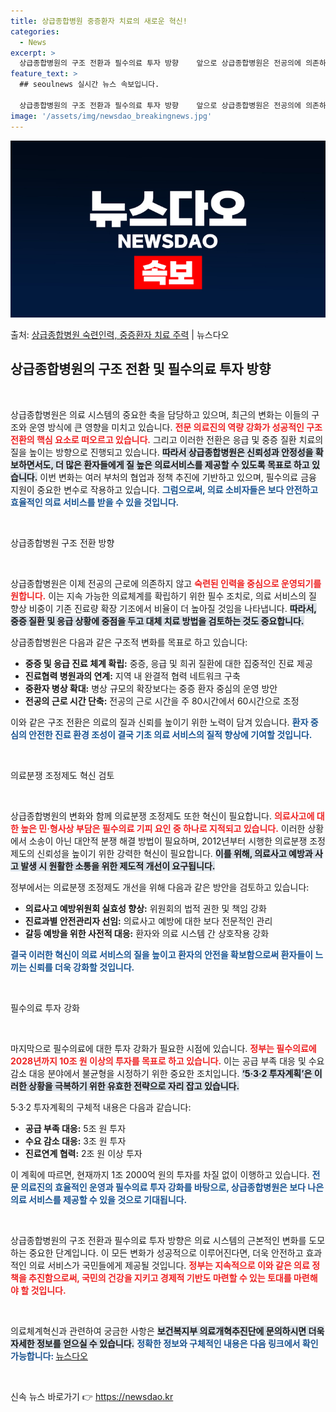 ```yaml
---
title: 상급종합병원 중증환자 치료의 새로운 혁신!
categories:
  - News
excerpt: >
  상급종합병원의 구조 전환과 필수의료 투자 방향    앞으로 상급종합병원은 전공의에 의존하지 않고 숙련된 인력…
feature_text: >
  ## seoulnews 실시간 뉴스 속보입니다.

  상급종합병원의 구조 전환과 필수의료 투자 방향    앞으로 상급종합병원은 전공의에 의존하지 않고 숙련된 인력…
image: '/assets/img/newsdao_breakingnews.jpg'
---
```


![뉴스다오 속보](/assets/img/newsdao_breakingnews.jpg)

<p>출처: <a href="https://newsdao.kr/4766" rel="dofollow">상급종합병원 숙련인력, 중증환자 치료 주력</a> | 뉴스다오</p>

<h2 data-ke-size="size26">상급종합병원의 구조 전환 및 필수의료 투자 방향</h2>

<p data-ke-size="size16">&nbsp;</p>

상급종합병원은 의료 시스템의 중요한 축을 담당하고 있으며, 최근의 변화는 이들의 구조와 운영 방식에 큰 영향을 미치고 있습니다. <b><span style="color: #ee2323;">전문 의료진의 역량 강화가 성공적인 구조 전환의 핵심 요소로 떠오르고 있습니다.</span></b> 그리고 이러한 전환은 응급 및 중증 질환 치료의 질을 높이는 방향으로 진행되고 있습니다. <b><span style="background-color: #21538527;">따라서 상급종합병원은 신뢰성과 안정성을 확보하면서도, 더 많은 환자들에게 질 높은 의료서비스를 제공할 수 있도록 목표로 하고 있습니다.</span></b> 이번 변화는 여러 부처의 협업과 정책 추진에 기반하고 있으며, 필수의료 금융 지원이 중요한 변수로 작용하고 있습니다. <b><span style="color: #1a5490;">그럼으로써, 의료 소비자들은 보다 안전하고 효율적인 의료 서비스를 받을 수 있을 것입니다.</span></b> 

<p data-ke-size="size16">&nbsp;</p>

상급종합병원 구조 전환 방향

<p data-ke-size="size16">&nbsp;</p>

상급종합병원은 이제 전공의 근로에 의존하지 않고 <b><span style="color: #ee2323;">숙련된 인력을 중심으로 운영되기를 원합니다.</span></b> 이는 지속 가능한 의료체계를 확립하기 위한 필수 조치로, 의료 서비스의 질 향상 비중이 기존 진료량 확장 기조에서 비율이 더 높아질 것임을 나타냅니다. <b><span style="background-color: #21538527;">따라서, 중증 질환 및 응급 상황에 중점을 두고 대체 치료 방법을 검토하는 것도 중요합니다.</span></b> 

상급종합병원은 다음과 같은 구조적 변화를 목표로 하고 있습니다:
<ul>
    <li><b> 중증 및 응급 진료 체계 확립:</b> 중증, 응급 및 희귀 질환에 대한 집중적인 진료 제공</li>
    <li><b> 진료협력 병원과의 연계:</b> 지역 내 완결적 협력 네트워크 구축</li>
    <li><b> 중환자 병상 확대:</b> 병상 규모의 확장보다는 중증 환자 중심의 운영 방안</li>
    <li><b> 전공의 근로 시간 단축:</b> 전공의 근로 시간을 주 80시간에서 60시간으로 조정</li>
</ul>

이와 같은 구조 전환은 의료의 질과 신뢰를 높이기 위한 노력이 담겨 있습니다. <b><span style="color: #1a5490;">환자 중심의 안전한 진료 환경 조성이 결국 기초 의료 서비스의 질적 향상에 기여할 것입니다.</span></b> 

<p data-ke-size="size16">&nbsp;</p>

의료분쟁 조정제도 혁신 검토

<p data-ke-size="size16">&nbsp;</p>

상급종합병원의 변화와 함께 의료분쟁 조정제도 또한 혁신이 필요합니다. <b><span style="color: #ee2323;">의료사고에 대한 높은 민·형사상 부담은 필수의료 기피 요인 중 하나로 지적되고 있습니다.</span></b> 이러한 상황에서 소송이 아닌 대안적 분쟁 해결 방법이 필요하며, 2012년부터 시행한 의료분쟁 조정제도의 신뢰성을 높이기 위한 강력한 혁신이 필요합니다. <b><span style="background-color: #21538527;">이를 위해, 의료사고 예방과 사고 발생 시 원활한 소통을 위한 제도적 개선이 요구됩니다.</span></b> 

정부에서는 의료분쟁 조정제도 개선을 위해 다음과 같은 방안을 검토하고 있습니다:
<ul>
    <li><b> 의료사고 예방위원회 실효성 향상:</b> 위원회의 법적 권한 및 책임 강화</li>
    <li><b> 진료과별 안전관리자 선임:</b> 의료사고 예방에 대한 보다 전문적인 관리</li>
    <li><b> 갈등 예방을 위한 사전적 대응:</b> 환자와 의료 시스템 간 상호작용 강화</li>
</ul>

<b><span style="color: #1a5490;">결국 이러한 혁신이 의료 서비스의 질을 높이고 환자의 안전을 확보함으로써 환자들이 느끼는 신뢰를 더욱 강화할 것입니다.</span></b> 

<p data-ke-size="size16">&nbsp;</p>

필수의료 투자 강화

<p data-ke-size="size16">&nbsp;</p>

마지막으로 필수의료에 대한 투자 강화가 필요한 시점에 있습니다. <b><span style="color: #ee2323;">정부는 필수의료에 2028년까지 10조 원 이상의 투자를 목표로 하고 있습니다.</span></b> 이는 공급 부족 대응 및 수요 감소 대응 분야에서 불균형을 시정하기 위한 중요한 조치입니다. <b><span style="background-color: #21538527;">‘5·3·2 투자계획’은 이러한 상황을 극복하기 위한 유효한 전략으로 자리 잡고 있습니다.</span></b> 

5·3·2 투자계획의 구체적 내용은 다음과 같습니다:
<ul>
    <li><b>공급 부족 대응:</b> 5조 원 투자</li>
    <li><b>수요 감소 대응:</b> 3조 원 투자</li>
    <li><b>진료연계 협력:</b> 2조 원 이상 투자</li>
</ul>

이 계획에 따르면, 현재까지 1조 2000억 원의 투자를 차질 없이 이행하고 있습니다. <b><span style="color: #1a5490;">전문 의료진의 효율적인 운영과 필수의료 투자 강화를 바탕으로, 상급종합병원은 보다 나은 의료 서비스를 제공할 수 있을 것으로 기대됩니다.</span></b> 

<p data-ke-size="size16">&nbsp;</p>

상급종합병원의 구조 전환과 필수의료 투자 방향은 의료 시스템의 근본적인 변화를 도모하는 중요한 단계입니다. 이 모든 변화가 성공적으로 이루어진다면, 더욱 안전하고 효과적인 의료 서비스가 국민들에게 제공될 것입니다. <b><span style="color: #ee2323;"> 정부는 지속적으로 이와 같은 의료 정책을 추진함으로써, 국민의 건강을 지키고 경제적 기반도 마련할 수 있는 토대를 마련해야 할 것입니다.</span></b> 

<p data-ke-size="size16">&nbsp;</p>

의료체계혁신과 관련하여 궁금한 사항은 <b><span style="background-color: #21538527;">보건복지부 의료개혁추진단에 문의하시면 더욱 자세한 정보를 얻으실 수 있습니다.</span></b> <b><span style="color: #1a5490;">정확한 정보와 구체적인 내용은 다음 링크에서 확인 가능합니다: </span></b> <a href="https://newsdao.kr/4766">뉴스다오</a> 

<p data-ke-size="size16">&nbsp;</p> 

신속 뉴스 바로가기 👉 <a href="https://newsdao.kr" rel="dofollow">https://newsdao.kr</a>


